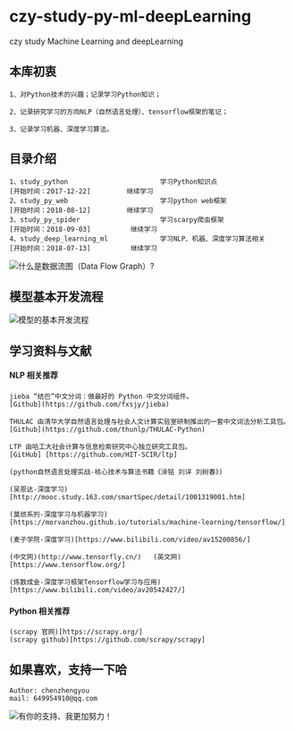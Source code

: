 # czy-study-py-ml-deepLearning

czy study Machine Learning and deepLearning

## 本库初衷

    1、对Python技术的兴趣；记录学习Python知识；

    2、记录研究学习的方向NLP（自然语言处理）、tensorflow框架的笔记；

    3、记录学习机器、深度学习算法。

## 目录介绍

    1、study_python                       学习Python知识点                    [开始时间：2017-12-22]         继续学习
    2、study_py_web                       学习python web框架                  [开始时间：2018-08-12]         继续学习
    3、study_py_spider                    学习scarpy爬虫框架                  [开始时间：2018-09-03]          继续学习
    4、study_deep_learning_ml             学习NLP、机器、深度学习算法相关       [开始时间：2018-07-13]          继续学习

![](https://github.com/andyczy/czy-study-deepLearning/blob/master/tensors_flowing.gif "什么是数据流图（Data Flow Graph）?")

## 模型基本开发流程

![](https://github.com/andyczy/czy-study-py-ml-deepLearning/blob/master/model.png "模型的基本开发流程")

## 学习资料与文献

#### NLP 相关推荐

    jieba “结巴”中文分词：做最好的 Python 中文分词组件。
    [Github](https://github.com/fxsjy/jieba)

    THULAC 由清华大学自然语言处理与社会人文计算实验室研制推出的一套中文词法分析工具包。
    [Github](https://github.com/thunlp/THULAC-Python)

    LTP 由哈工大社会计算与信息检索研究中心独立研究工具包。
    [GitHub] [https://github.com/HIT-SCIR/ltp]

    (python自然语言处理实战-核心技术与算法书籍《涂铭 刘详 刘树春》)

    (吴恩达-深度学习)[http://mooc.study.163.com/smartSpec/detail/1001319001.htm]

    (莫烦系列-深度学习与机器学习)[https://morvanzhou.github.io/tutorials/machine-learning/tensorflow/]

    (麦子学院-深度学习)[https://www.bilibili.com/video/av15200856/]

    (中文网)(http://www.tensorfly.cn/)   (英文网)[https://www.tensorflow.org/]

    (炼数成金-深度学习框架Tensorflow学习与应用)[https://www.bilibili.com/video/av20542427/]

#### Python 相关推荐

    (scrapy 官网)[https://scrapy.org/]
    (scrapy github)[https://github.com/scrapy/scrapy]

## 如果喜欢，支持一下哈

    Author: chenzhengyou
    mail: 649954910@qq.com

![](https://github.com/andyczy/czy-study-deepLearning/blob/master/vxz.jpg "有你的支持、我更加努力！")
